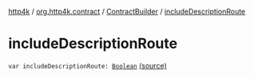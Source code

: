 [http4k](../../index.md) / [org.http4k.contract](../index.md) / [ContractBuilder](index.md) / [includeDescriptionRoute](./include-description-route.md)

# includeDescriptionRoute

`var includeDescriptionRoute: `[`Boolean`](https://kotlinlang.org/api/latest/jvm/stdlib/kotlin/-boolean/index.html) [(source)](https://github.com/http4k/http4k/blob/master/http4k-contract/src/main/kotlin/org/http4k/contract/extensions.kt#L27)